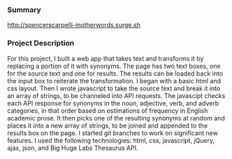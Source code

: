### **Summary**  
http://spencerscarpelli-inotherwords.surge.sh

### **Project Description**  
For this project, I built a web app that takes text and transforms it by replacing a portion of it with synonyms. The page has two text boxes, one for the source text and one for results. The results can be loaded back into the input box to reiterate the transformation. I began with a basic html and css layout. Then I wrote javascript to take the source text and break it into an array of strings, to be channeled into API requests. The javascipt checks each API response for synonyms in the noun, adjective, verb, and adverb categories, in that order based on estimations of frequency in English academic prose. It then picks one of the resulting synonyms at random and places it into a new array of strings, to be joined and appended to the results box on the page. I started git branches to work on significant new features. I used the following technologies: html, css, javascript, jQuery, ajax, json, and Big Huge Labs Thesaurus API.
